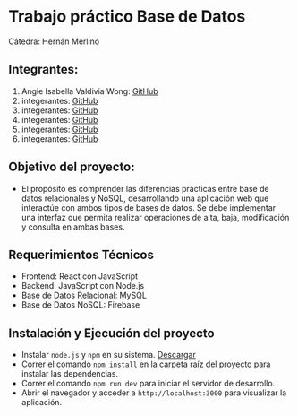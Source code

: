 # Trabajo práctico Base de Datos
Cátedra: Hernán Merlino


## Integrantes:
1. Angie Isabella Valdivia Wong: [GitHub](https://github.com/GiaWong)
2. integerantes: [GitHub](https://github.com/)
3. integerantes: [GitHub](https://github.)
4. integerantes: [GitHub](https://github.com)
5. integerantes: [GitHub](https://github.com)
6. integerantes: [GitHub](https://github.com)

## Objetivo del proyecto:
- El propósito es comprender las diferencias prácticas entre base de datos relacionales y NoSQL, desarrollando una
aplicación web que interactúe con ambos tipos de bases de datos. Se debe implementar una interfaz que permita realizar operaciones de alta, baja, modificación y consulta en ambas bases.

## Requerimientos Técnicos
- Frontend: React con JavaScript
- Backend: JavaScript con Node.js
- Base de Datos Relacional: MySQL 
- Base de Datos NoSQL: Firebase


## Instalación y Ejecución del proyecto
- Instalar `node.js` y `npm` en su sistema. [Descargar](https://nodejs.org/en/download/package-manager)
- Correr el comando `npm install` en la carpeta raíz del proyecto para instalar las dependencias.
- Correr el comando `npm run dev` para iniciar el servidor de desarrollo.
- Abrir el navegador y acceder a `http://localhost:3000` para visualizar la aplicación.